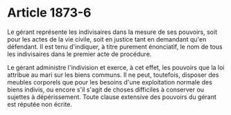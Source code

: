 # Article 1873-6

Le gérant représente les indivisaires dans la mesure de ses pouvoirs, soit pour les actes de la vie civile, soit en justice tant en demandant qu'en défendant. Il est tenu d'indiquer, à titre purement énonciatif, le nom de tous les indivisaires dans le premier acte de procédure.

Le gérant administre l'indivision et exerce, à cet effet, les pouvoirs que la loi attribue au mari sur les biens communs. Il ne peut, toutefois, disposer des meubles corporels que pour les besoins d'une exploitation normale des biens indivis, ou encore s'il s'agit de choses difficiles à conserver ou sujettes à dépérissement. Toute clause extensive des pouvoirs du gérant est réputée non écrite.

